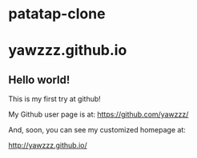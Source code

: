 # patatap-clone

yawzzz.github.io
====================

## Hello world!

This is my first try at github!

My Github user page is at: 
https://github.com/yawzzz/

And, soon, you can see my customized homepage at:

http://yawzzz.github.io/
